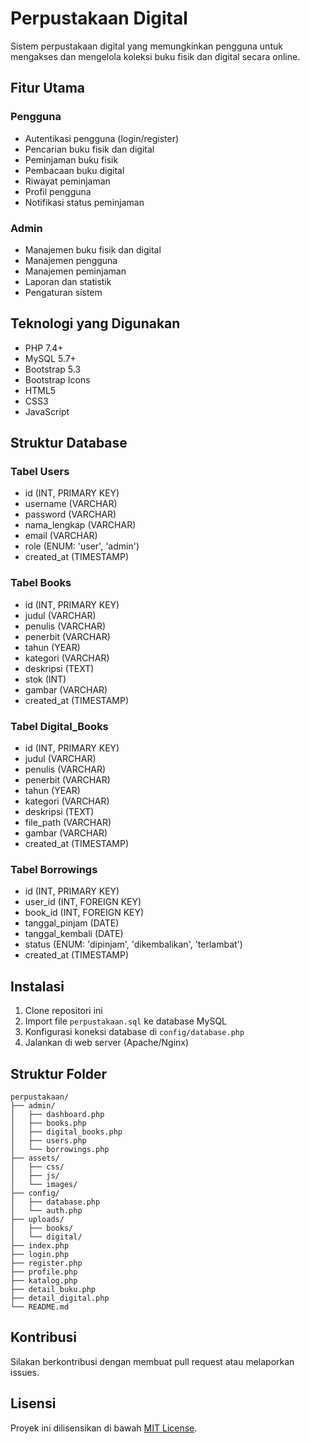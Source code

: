 # Perpustakaan Digital

Sistem perpustakaan digital yang memungkinkan pengguna untuk mengakses dan mengelola koleksi buku fisik dan digital secara online.

## Fitur Utama

### Pengguna
- Autentikasi pengguna (login/register)
- Pencarian buku fisik dan digital
- Peminjaman buku fisik
- Pembacaan buku digital
- Riwayat peminjaman
- Profil pengguna
- Notifikasi status peminjaman

### Admin
- Manajemen buku fisik dan digital
- Manajemen pengguna
- Manajemen peminjaman
- Laporan dan statistik
- Pengaturan sistem

## Teknologi yang Digunakan

- PHP 7.4+
- MySQL 5.7+
- Bootstrap 5.3
- Bootstrap Icons
- HTML5
- CSS3
- JavaScript

## Struktur Database

### Tabel Users
- id (INT, PRIMARY KEY)
- username (VARCHAR)
- password (VARCHAR)
- nama_lengkap (VARCHAR)
- email (VARCHAR)
- role (ENUM: 'user', 'admin')
- created_at (TIMESTAMP)

### Tabel Books
- id (INT, PRIMARY KEY)
- judul (VARCHAR)
- penulis (VARCHAR)
- penerbit (VARCHAR)
- tahun (YEAR)
- kategori (VARCHAR)
- deskripsi (TEXT)
- stok (INT)
- gambar (VARCHAR)
- created_at (TIMESTAMP)

### Tabel Digital_Books
- id (INT, PRIMARY KEY)
- judul (VARCHAR)
- penulis (VARCHAR)
- penerbit (VARCHAR)
- tahun (YEAR)
- kategori (VARCHAR)
- deskripsi (TEXT)
- file_path (VARCHAR)
- gambar (VARCHAR)
- created_at (TIMESTAMP)

### Tabel Borrowings
- id (INT, PRIMARY KEY)
- user_id (INT, FOREIGN KEY)
- book_id (INT, FOREIGN KEY)
- tanggal_pinjam (DATE)
- tanggal_kembali (DATE)
- status (ENUM: 'dipinjam', 'dikembalikan', 'terlambat')
- created_at (TIMESTAMP)

## Instalasi

1. Clone repositori ini
2. Import file `perpustakaan.sql` ke database MySQL
3. Konfigurasi koneksi database di `config/database.php`
4. Jalankan di web server (Apache/Nginx)

## Struktur Folder

```
perpustakaan/
├── admin/
│   ├── dashboard.php
│   ├── books.php
│   ├── digital_books.php
│   ├── users.php
│   └── borrowings.php
├── assets/
│   ├── css/
│   ├── js/
│   └── images/
├── config/
│   ├── database.php
│   └── auth.php
├── uploads/
│   ├── books/
│   └── digital/
├── index.php
├── login.php
├── register.php
├── profile.php
├── katalog.php
├── detail_buku.php
├── detail_digital.php
└── README.md
```

## Kontribusi

Silakan berkontribusi dengan membuat pull request atau melaporkan issues.

## Lisensi

Proyek ini dilisensikan di bawah [MIT License](LICENSE). 